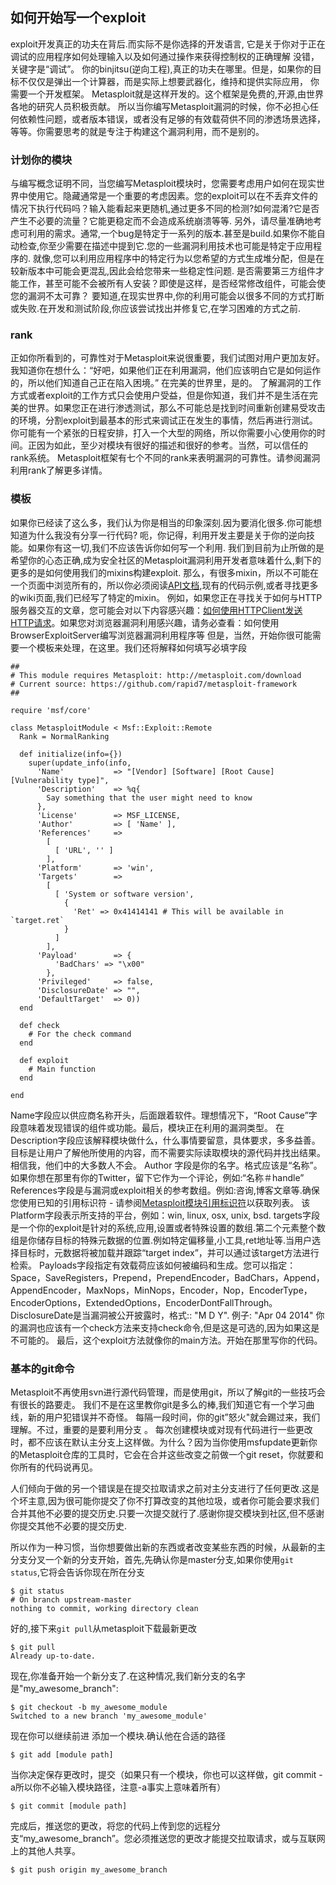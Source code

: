 ## 如何开始写一个exploit
exploit开发真正的功夫在背后.而实际不是你选择的开发语言,
它是关于你对于正在调试的应用程序如何处理输入以及如何通过操作来获得控制权的正确理解
没错，关键字是“调试”。 你的binjitsu(逆向工程),真正的功夫在哪里。但是，如果你的目标不仅仅是弹出一个计算器，而是实际上想要武器化，维持和提供实际应用，
你需要一个开发框架。 Metasploit就是这样开发的。这个框架是免费的,开源,由世界各地的研究人员积极贡献。
所以当你编写Metasploit漏洞的时候，你不必担心任何依赖性问题，或者版本错误，或者没有足够的有效载荷供不同的渗透场景选择，等等。你需要思考的就是专注于构建这个漏洞利用，而不是别的。

### 计划你的模块
与编写概念证明不同，当您编写Metasploit模块时，您需要考虑用户如何在现实世界中使用它。隐藏通常是一个重要的考虑因素。您的exploit可以在不丢弃文件的情况下执行代码吗？输入能看起来更随机,通过更多不同的检测?如何混淆?它是否产生不必要的流量？它能更稳定而不会造成系统崩溃等等.
另外，请尽量准确地考虑可利用的需求。通常,一个bug是特定于一系列的版本.甚至是build.如果你不能自动检查,你至少需要在描述中提到它.您的一些漏洞利用技术也可能是特定于应用程序的.
就像,您可以利用应用程序中的特定行为以您希望的方式生成堆分配，但是在较新版本中可能会更混乱,因此会给您带来一些稳定性问题.
是否需要第三方组件才能工作，甚至可能不会被所有人安装？即使是这样，是否经常修改组件，可能会使您的漏洞不太可靠？
要知道,在现实世界中,你的利用可能会以很多不同的方式打断或失败.在开发和测试阶段,你应该尝试找出并修复它,在学习困难的方式之前.

### rank
正如你所看到的，可靠性对于Metasploit来说很重要，我们试图对用户更加友好。我知道你在想什么：“好吧，如果他们正在利用漏洞，他们应该明白它是如何运作的，所以他们知道自己正在陷入困境。” 在完美的世界里，是的。
了解漏洞的工作方式或者exploit的工作方式只会使用户受益，但是你知道，我们并不是生活在完美的世界。如果您正在进行渗透测试，那么不可能总是找到时间重新创建易受攻击的环境，分割exploit到最基本的形式来调试正在发生的事情，然后再进行测试。
你可能有一个紧张的日程安排，打入一个大型的网络，所以你需要小心使用你的时间。正因为如此，至少对模块有很好的描述和很好的参考。当然，可以信任的rank系统。
Metasploit框架有七个不同的rank来表明漏洞的可靠性。请参阅漏洞利用rank了解更多详情。

### 模板
如果你已经读了这么多，我们认为你是相当的印象深刻.因为要消化很多.你可能想知道为什么我没有分享一行代码?
呃，你记得，利用开发主要是关于你的逆向技能。如果你有这一切,我们不应该告诉你如何写一个利用.
我们到目前为止所做的是希望你的心态正确,成为安全社区的Metasploit漏洞利用开发者意味着什么,剩下的更多的是如何使用我们的mixins构建exploit.
那么，有很多mixin，所以不可能在一个页面中浏览所有的，所以你必须阅读[API文档](https://github.com/rapid7/metasploit-framework/wiki/How-to-Send-an-HTTP-Request-Using-HTTPClient),现有的代码示例,或者寻找更多的wiki页面,我们已经写了特定的mixin。
例如，如果您正在寻找关于如何与HTTP服务器交互的文章，您可能会对以下内容感兴趣：[如何使用HTTPClient发送HTTP请求](https://github.com/rapid7/metasploit-framework/wiki/How-to-Send-an-HTTP-Request-Using-HTTPClient)。如果您对浏览器漏洞利用感兴趣，请务必查看：如何使用BrowserExploitServer编写浏览器漏洞利用程序等
但是，当然，开始你很可能需要一个模板来处理，在这里。我们还将解释如何填写必填字段

~~~
##
# This module requires Metasploit: http://metasploit.com/download
# Current source: https://github.com/rapid7/metasploit-framework
##

require 'msf/core'

class MetasploitModule < Msf::Exploit::Remote
  Rank = NormalRanking

  def initialize(info={})
    super(update_info(info,
      'Name'           => "[Vendor] [Software] [Root Cause] [Vulnerability type]",
      'Description'    => %q{
        Say something that the user might need to know
      },
      'License'        => MSF_LICENSE,
      'Author'         => [ 'Name' ],
      'References'     =>
        [
          [ 'URL', '' ]
        ],
      'Platform'       => 'win',
      'Targets'        =>
        [
          [ 'System or software version',
            {
              'Ret' => 0x41414141 # This will be available in `target.ret`
            }
          ]
        ],
      'Payload'        => {
          'BadChars' => "\x00"
        },
      'Privileged'     => false,
      'DisclosureDate' => "",
      'DefaultTarget'  => 0))
  end

  def check
    # For the check command
  end

  def exploit
    # Main function
  end

end
~~~
Name字段应以供应商名称开头，后面跟着软件。理想情况下，“Root Cause”字段意味着发现错误的组件或功能。最后，模块正在利用的漏洞类型。
在Description字段应该解释模块做什么，什么事情要留意，具体要求，多多益善。目标是让用户了解他所使用的内容，而不需要实际读取模块的源代码并找出结果。相信我，他们中的大多数人不会。
Author 字段是你的名字。格式应该是“名称”。如果你想在那里有你的Twitter，留下它作为一个评论，例如:“名称＃handle”
References字段是与漏洞或exploit相关的参考数组。例如:咨询,博客文章等.确保您使用已知的引用标识符 - 请参阅[Metasploit模块引用标识符](https://github.com/rapid7/metasploit-framework/wiki/Metasploit-module-reference-identifiers)以获取列表。
该Platform字段表示所支持的平台，例如：win, linux, osx, unix, bsd.
targets字段是一个你的exploit是针对的系统,应用,设置或者特殊设置的数组.第二个元素整个数组是你储存目标的特殊元数据的位置.例如特定偏移量,小工具,ret地址等.当用户选择目标时，元数据将被加载并跟踪“target index”，并可以通过该target方法进行检索。
Payloads字段指定有效载荷应该如何被编码和生成。您可以指定：Space，SaveRegisters，Prepend，PrependEncoder，BadChars，Append，AppendEncoder，MaxNops，MinNops，Encoder，Nop，EncoderType，EncoderOptions，ExtendedOptions，EncoderDontFallThrough。
DisclosureDate是当漏洞被公开披露时，格式:: "M D Y". 例子: "Apr 04 2014"
你的漏洞也应该有一个check方法来支持check命令,但是这是可选的,因为如果这是不可能的。
最后，这个exploit方法就像你的main方法。开始在那里写你的代码。

### 基本的git命令
Metasploit不再使用svn进行源代码管理，而是使用git，所以了解git的一些技巧会有很长的路要走。
我们不是在这里教你git是多么的棒,我们知道它有一个学习曲线，新的用户犯错误并不奇怪。
每隔一段时间，你的git”怒火"就会踢过来，我们理解。不过，重要的是要利用分支
。
每次创建模块或对现有代码进行一些更改时，都不应该在默认主分支上这样做。为什么？因为当你使用msfupdate更新你的Metasploit仓库的工具时，它会在合并这些改变之前做一个git reset，你就要和你所有的代码说再见。

人们倾向于做的另一个错误是在提交拉取请求之前对主分支进行了任何更改.这是个坏主意,因为很可能你提交了你不打算改变的其他垃圾，或者你可能会要求我们合并其他不必要的提交历史.只要一次提交就行了.感谢你提交模块到社区,但不感谢你提交其他不必要的提交历史.

所以作为一种习惯，当你想要做出新的东西或者改变某些东西的时候，从最新的主分支分叉一个新的分支开始，首先,先确认你是master分支,如果你使用`git status`,它将会告诉你现在所在分支
~~~
$ git status
# On branch upstream-master
nothing to commit, working directory clean
~~~
好的,接下来`git pull`从metasploit下载最新更改
~~~
$ git pull
Already up-to-date.
~~~
现在,你准备开始一个新分支了.在这种情况,我们新分支的名字是"my_awesome_branch":
~~~
$ git checkout -b my_awesome_module
Switched to a new branch 'my_awesome_module'
~~~
现在你可以继续前进 添加一个模块.确认他在合适的路径
~~~
$ git add [module path]
~~~
当你决定保存更改时，提交（如果只有一个模块，你也可以这样做，git commit -a所以你不必输入模块路径，注意-a事实上意味着所有）
~~~
$ git commit [module path]
~~~
完成后，推送您的更改，将您的代码上传到您的远程分支“my_awesome_branch”。您必须推送您的更改才能提交拉取请求，或与互联网上的其他人共享。
~~~
$ git push origin my_awesome_branch
~~~